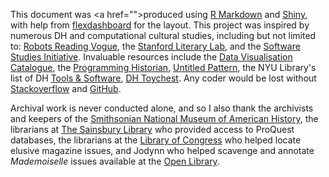 This document was <a href=\"\">produced</a> using [R Markdown](http://rmarkdown.rstudio.com) and [Shiny](https://shiny.rstudio.com/), with help from [flexdashboard](https://rmarkdown.rstudio.com/flexdashboard) for the layout. This project was inspired by numerous DH and computational cultural studies, including but not limited to: [Robots Reading Vogue](http://dh.library.yale.edu/projects/vogue/), the [Stanford Literary Lab](https://litlab.stanford.edu/), and the [Software Studies Initiative](http://lab.softwarestudies.com/). Invaluable resources include the [Data Visualisation Catalogue](https://datavizcatalogue.com/methods/nightingale_rose_chart.html), the [Programming Historian](https://programminghistorian.org/), [Untitled Pattern](https://regexr.com/), the NYU Library's list of DH [Tools & Software](https://guides.nyu.edu/dighum/tools), [DH Toychest](http://dhresourcesforprojectbuilding.pbworks.com/w/page/69244243/FrontPage). Any coder would be lost without [Stackoverflow](https://stackoverflow.com/) and [GitHub](https://github.com).

Archival work is never conducted alone, and so I also thank the archivists and keepers of the [Smithsonian National Museum of American History](https://sova.si.edu//details/NMAH.AC.0585), the librarians at [The Sainsbury Library](https://www.bodleian.ox.ac.uk/business) who provided access to ProQuest databases, the librarians at the [Library of Congress](https://www.loc.gov/) who helped locate elusive magazine issues, and Jodynn who helped scavenge and annotate _Mademoiselle_ issues available at the [Open Library](https://openlibrary.org/).
